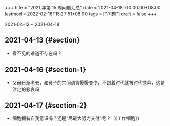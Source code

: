 +++
title = "2021 年第 15 周问题汇总"
date = 2021-04-18T00:00:00+08:00
lastmod = 2022-02-16T15:27:51+08:00
tags = ["问题"]
draft = false
+++

2021-04-12 ~ 2021-04-18


## 2021-04-13 {#section}

-   看不见的难道不存在吗？


## 2021-04-16 {#section-1}

-   父母日渐老去，和孩子的共同语言慢慢变少，不跟着时代就被时代抛弃，这是注定的悲哀吗


## 2021-04-17 {#section-2}

-   细胞拥有自我意识吗？还是“尽最大努力交付”呢？（《工作细胞》）